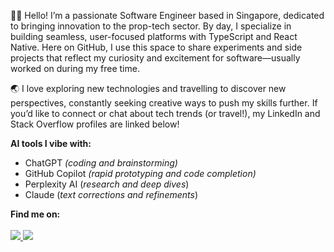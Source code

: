 🙋🏻 Hello! I’m a passionate Software Engineer based in Singapore, dedicated to bringing innovation to the prop-tech sector. By day, I specialize in building seamless, user-focused platforms with TypeScript and React Native. Here on GitHub, I use this space to share experiments and side projects that reflect my curiosity and excitement for software—usually worked on during my free time.

🌏 I love exploring new technologies and travelling to discover new perspectives, constantly seeking creative ways to push my skills further. If you’d like to connect or chat about tech trends (or travel!), my LinkedIn and Stack Overflow profiles are linked below!

**AI tools I vibe with:**
- ChatGPT _(coding and brainstorming)_
- GitHub Copilot _(rapid prototyping and code completion)_
- Perplexity AI (_research and deep dives_)
- Claude (_text corrections and refinements_) 


**Find me on:**<br/><br/>
<a href="https://www.linkedin.com/in/vikum-samaranayake/" target="_blank">
  <img src="https://img.icons8.com/fluent/48/000000/linkedin.png"/>
</a>
<a href="https://stackoverflow.com/users/14369686/vikum-samare" target="_blank">
  <img src="https://img.icons8.com/color/48/000000/stackoverflow.png"/>
</a>


